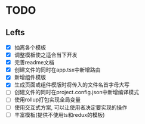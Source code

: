 # TODO

## Lefts

- [x] 抽离各个模板
- [x] 调整模板使之适合当下开发
- [x] 完善readme文档
- [x] 创建文件的同时在app.tsx中新增路由
- [x] 新增组件模版
- [x] 生成页面或组件模版时将传入的文件名首字母大写
- [ ] 创建文件的同时在project.config.json中新增编译模式
- [ ] 使用rollup打包实现全局变量
- [ ] 使用交互式方案, 可以让使用者决定要实现的操作
- [ ] 丰富模板(提供不使用ts和redux的模板)
